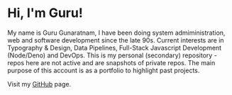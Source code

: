 # Hi, I'm Guru!

My name is Guru Gunaratnam, I have been doing system admiministration, web and software development since the late 90s.  Current interests are in Typography & Design, Data Pipelines, Full-Stack Javascript Development (Node/Deno) and DevOps.  This is my personal (secondary) repository - repos here are not active and are snapshots of private repos.  The main purpose of this account is as a portfolio to highlight past projects.

Visit my [GitHub](https://github.com/guruguhangunaratnam) page.

